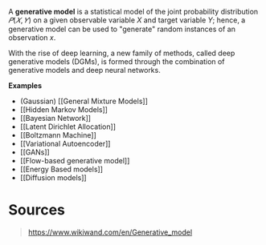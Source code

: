 A **generative model** is a statistical model of the joint probability distribution $𝑃(𝑋,𝑌)$ on a given observable variable _X_ and target variable _Y_; hence, a generative model can be used to "generate" random instances of an observation _x_.

With the rise of deep learning, a new family of methods, called deep generative models (DGMs), is formed through the combination of generative models and deep neural networks.

**Examples**
* (Gaussian) [[General Mixture Models]]
* [[Hidden Markov Models]]
* [[Bayesian Network]]
* [[Latent Dirichlet Allocation]]
* [[Boltzmann Machine]]
* [[Variational Autoencoder]]
* [[GANs]]
* [[Flow-based generative model]]
* [[Energy Based models]]
* [[Diffusion models]]
# Sources 
> https://www.wikiwand.com/en/Generative_model 